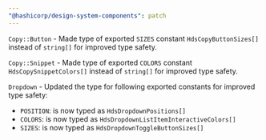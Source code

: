 ```yaml
---
"@hashicorp/design-system-components": patch
---
```


`Copy::Button` - Made type of exported `SIZES` constant `HdsCopyButtonSizes[]` instead of `string[]` for improved type safety.

`Copy::Snippet` - Made type of exported `COLORS` constant `HdsCopySnippetColors[]` instead of `string[]` for improved type safety.

`Dropdown` - Updated the type for following exported constants for improved type safety:
* `POSITION`: is now typed as `HdsDropdownPositions[]`
* `COLORS`: is now typed as `HdsDropdownListItemInteractiveColors[]`
* `SIZES`: is now typed as `HdsDropdownToggleButtonSizes[]`

